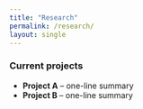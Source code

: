 ```yaml
---
title: "Research"
permalink: /research/
layout: single
---
```

### Current projects
* **Project A** – one-line summary  
* **Project B** – one-line summary
